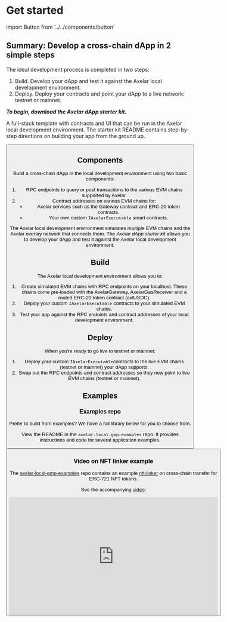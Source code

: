 # Get started

import Button from '../../components/button'

## Summary: Develop a cross-chain dApp in 2 simple steps

The ideal development process is completed in two steps: 

1. Build. Develop your dApp and test it against the Axelar local development environment.
2. Deploy. Deploy your contracts and point your dApp to a live network: testnet or mainnet.

**_To begin, download the Axelar dApp starter kit._**

A full-stack template with contracts and UI that can be run in the Axelar local development environment. The starter kit README contains step-by-step directions on building your app from the ground up.

<Button title="Axelar DApp Starter Kit" url="https://github.com/axelarnetwork/axelar-dapp-starter-kit" />

## Components
Build a cross-chain dApp in the local development environment using two basic components:

1. RPC endpoints to query or post transactions to the various EVM chains supported by Axelar.
2. Contract addresses on various EVM chains for:
    - Axelar services such as the Gateway contract and ERC-20 token contracts.
    - Your own custom `IAxelarExecutable` smart contracts.

The Axelar local development environment simulates multiple EVM chains and the Axelar overlay network that connects them. The _Axelar dApp starter kit_ allows you to develop your dApp and test it against the Axelar local development environment.

## Build

The Axelar local development environment allows you to:

1. Create simulated EVM chains with RPC endpoints on your localhost. These chains come pre-loaded with the AxelarGateway, AxelarGasReceiver and a routed ERC-20 token contract (axlUSDC).
2. Deploy your custom `IAxelarExecutable` contracts to your simulated EVM chains.
3. Test your app against the RPC endoints and contract addresses of your local development environment.

## Deploy

When you're ready to go live to testnet or mainnet: 

1. Deploy your custom `IAxelarExecutable`contracts to the live EVM chains (testnet or mainnet) your dApp supports. 
2. Swap out the RPC endpoints and contract addresses so they now point to live EVM chains (testnet or mainnet).

## Examples

### Examples repo

Prefer to build from examples? We have a full library below for you to choose from.

View the README in the `axelar-local-gmp-examples` repo. It provides instructions and code for several application examples.

<Button title="Examples" url="https://github.com/axelarnetwork/axelar-local-gmp-examples" />

[//]: # (Suggest we put this on one of the GMP pages, and also create a page that lists all videos, once we have more than 2.)

### Video on NFT linker example

The [axelar-local-gmp-examples](https://github.com/axelarnetwork/axelar-local-gmp-examples) repo contains an example [nft-linker](https://github.com/axelarnetwork/axelar-local-gmp-examples/tree/main/examples/nft-linker) on cross-chain transfer for ERC-721 NFT tokens.

See the accompanying [video](https://www.youtube.com/watch?v=pAxuQ7PIl8g):

<iframe width="560" height="315" src="https://www.youtube.com/embed/pAxuQ7PIl8g" title="YouTube video player" frameborder="0" allow="accelerometer; autoplay; clipboard-write; encrypted-media; gyroscope; picture-in-picture" allowfullscreen></iframe>
